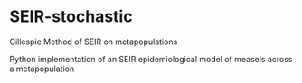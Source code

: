 SEIR-stochastic
===============

Gillespie Method of SEIR on metapopulations

Python implementation of an SEIR epidemiological model of measels across a metapopulation
